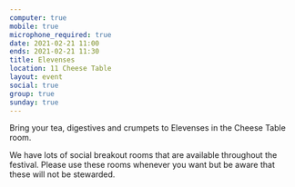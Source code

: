 ```yaml
---
computer: true
mobile: true
microphone_required: true
date: 2021-02-21 11:00
ends: 2021-02-21 11:30
title: Elevenses
location: 11 Cheese Table
layout: event
social: true
group: true
sunday: true
---
```

Bring your tea, digestives and crumpets to Elevenses in the Cheese Table room.

We have lots of social breakout rooms that are available throughout the festival. Please use these rooms whenever you want but be aware that these will not be stewarded. 
